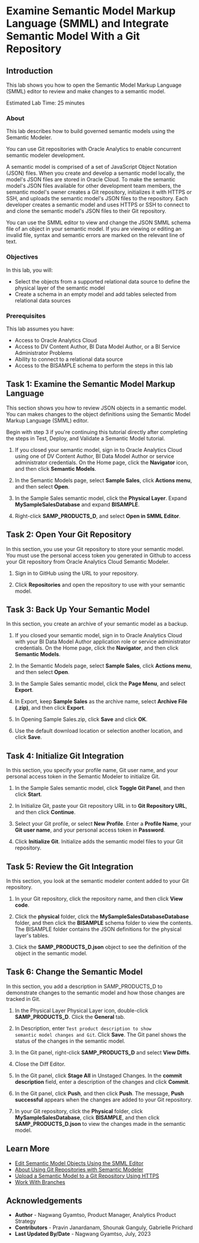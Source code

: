 # Examine Semantic Model Markup Language (SMML) and Integrate Semantic Model With a Git Repository

## Introduction

This lab shows you how to open the Semantic Model Markup Language (SMML) editor to review and make changes to a semantic model.

Estimated Lab Time: 25 minutes

### About
This lab describes how to build governed semantic models using the Semantic Modeler.

You can use Git repositories with Oracle Analytics to enable concurrent semantic modeler development.

A semantic model is comprised of a set of JavaScript Object Notation (JSON) files. When you create and develop a semantic model locally, the model's JSON files are stored in Oracle Cloud. To make the semantic model's JSON files available for other development team members, the semantic model's owner creates a Git repository, initializes it with HTTPS or SSH, and uploads the semantic model's JSON files to the repository. Each developer creates a semantic model and uses HTTPS or SSH to connect to and clone the semantic model's JSON files to their Git repository.

You can use the SMML editor to view and change the JSON SMML schema file of an object in your semantic model. If you are viewing or editing an invalid file, syntax and semantic errors are marked on the relevant line of text.

### Objectives

In this lab, you will:
* Select the objects from a supported relational data source to define the physical layer of the semantic model
* Create a schema in an empty model and add tables selected from relational data sources

### Prerequisites

This lab assumes you have:
* Access to Oracle Analytics Cloud
* Access to DV Content Author, BI Data Model Author, or a BI Service Administrator Problems
* Ability to connect to a relational data source
* Access to the BISAMPLE schema to perform the steps in this lab


## Task 1: Examine the Semantic Model Markup Language

This section shows you how to review JSON objects in a semantic model. You can makes changes to the object definitions using the Semantic Model Markup Language (SMML) editor.

Begin with step 3 if you're continuing this tutorial directly after completing the steps in Test, Deploy, and Validate a Semantic Model tutorial.

1. If you closed your semantic model, sign in to Oracle Analytics Cloud using one of DV Content Author, BI Data Model Author or service administrator credentials. On the Home page, click the **Navigator** icon, and then click **Semantic Models**.

2. In the Semantic Models page, select **Sample Sales**, click **Actions menu**, and then select **Open**.

3. In the Sample Sales semantic model, click the **Physical Layer**. Expand **MySampleSalesDatabase** and expand **BISAMPLE**.

4. Right-click **SAMP_PRODUCTS_D**, and select **Open in SMML Editor**.


## Task 2: Open Your Git Repository

In this section, you use your Git repository to store your semantic model. You must use the personal access token you generated in Github to access your Git repository from Oracle Analytics Cloud Semantic Modeler.

1. Sign in to GitHub using the URL to your repository.

2. Click **Repositories** and open the repository to use with your semantic model.

## Task 3: Back Up Your Semantic Model

In this section, you create an archive of your semantic model as a backup.

1. If you closed your semantic model, sign in to Oracle Analytics Cloud with your BI Data Model Author application role or service administrator credentials. On the Home page, click the **Navigator**, and then click **Semantic Models**.

2. In the Semantic Models page, select **Sample Sales**, click **Actions menu**, and then select **Open**.

3. In the Sample Sales semantic model, click the **Page Menu**, and select **Export**.

4. In Export, keep **Sample Sales** as the archive name, select **Archive File (.zip)**, and then click **Export**.

5. In Opening Sample Sales.zip, click **Save** and click **OK**.

6. Use the default download location or selection another location, and click **Save**.


## Task 4: Initialize Git Integration

In this section, you specify your profile name, Git user name, and your personal access token in the Semantic Modeler to initialize Git.

1. In the Sample Sales semantic model, click **Toggle Git Panel**, and then click **Start**.

2. In Initialize Git, paste your Git repository URL in to **Git Repository URL**, and then click **Continue**.

3. Select your Git profile, or select **New Profile**. Enter a **Profile Name**, your **Git user name**, and your personal access token in **Password**.

4. Click **Initialize Git**. Initialize adds the semantic model files to your Git repository.


## Task 5: Review the Git Integration

In this section, you look at the semantic modeler content added to your Git repository.

1. In your Git repository, click the repository name, and then click **View code**.

2. Click the **physical** folder, click the **MySampleSalesDatabaseDatabase** folder, and then click the **BISAMPLE** schema folder to view the contents. The BISAMPLE folder contains the JSON definitions for the physical layer's tables.

3. Click the **SAMP_PRODUCTS_D.json** object to see the definition of the object in the semantic model.

## Task 6: Change the Semantic Model

In this section, you add a description in SAMP_PRODUCTS_D to demonstrate changes to the semantic model and how those changes are tracked in Git.

1. In the Physical Layer Physical Layer icon, double-click **SAMP_PRODUCTS_D**. Click the **General** tab.

2. In Description, enter <code>Test product description to show semantic model changes and Git</code>. Click **Save**. The Git panel shows the status of the changes in the semantic model.

3. In the Git panel, right-click **SAMP_PRODUCTS_D** and select **View Diffs**.

4. Close the Diff Editor.

5. In the Git panel, click **Stage All** in Unstaged Changes. In the **commit description** field, enter a description of the changes and click **Commit**.

6. In the Git panel, click **Push**, and then click **Push**. The message, **Push successful** appears when the changes are added to your Git repository.

7. In your Git repository, click the **Physical** folder, click **MySampleSalesDatabase**, click **BISAMPLE**, and then click **SAMP_PRODUCTS_D.json** to view the changes made in the semantic model.


## Learn More
* [Edit Semantic Model Objects Using the SMML Editor](https://docs.oracle.com/en/cloud/paas/analytics-cloud/acmdg/edit-semantic-model-objects-using-smml-editor.html#ACMDG-GUID-51EDEF10-83BC-4593-AC91-63B96F360A69)
* [About Using Git Repositories with Semantic Modeler](https://docs.oracle.com/en/cloud/paas/analytics-cloud/acmdg/using-git-repositories-semantic-model-development.html#ACMDG-GUID-5751B7B8-2A8D-4587-ACE4-0CABC9DAC12B)
* [Upload a Semantic Model to a Git Repository Using HTTPS](https://docs.oracle.com/en/cloud/paas/analytics-cloud/acmdg/upload-semantic-model-git-repository-using-https.html#ACMDG-GUID-D42440C3-98AD-4EBF-8961-7F21BD615345)
* [Work With Branches](https://docs.oracle.com/en/cloud/paas/analytics-cloud/acmdg/work-branches.html#ACMDG-GUID-5EDD6876-4583-4BDE-8005-207A7D4039C6)

## Acknowledgements
* **Author** - Nagwang Gyamtso, Product Manager, Analytics Product Strategy
* **Contributors** - Pravin Janardanam, Shounak Ganguly, Gabrielle Prichard
* **Last Updated By/Date** - Nagwang Gyamtso, July, 2023
